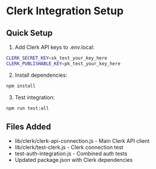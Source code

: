 # Clerk Integration Setup

## Quick Setup
1. Add Clerk API keys to .env.local:
```bash
CLERK_SECRET_KEY=sk_test_your_key_here
CLERK_PUBLISHABLE_KEY=pk_test_your_key_here
```

2. Install dependencies:
```bash
npm install
```

3. Test integration:
```bash
npm run test:all
```

## Files Added
- lib/clerk/clerk-api-connection.js - Main Clerk API client
- lib/clerk/test-clerk.js - Clerk connection test
- test-auth-integration.js - Combined auth tests
- Updated package.json with Clerk dependencies
